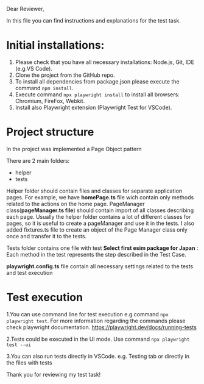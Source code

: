 Dear Reviewer, 

In this file you can find instructions and explanations for the test task.

# Initial installations:

1. Please check that you have all necessary installations: Node.js, Git, IDE (e.g.VS Code).
2. Clone the project from the GitHub repo. 
3. To install all dependencies from package.json please execute the command `npm install`.
4. Execute command `npx playwright install` to  install all browsers: Chromium, FireFox, Webkit.
5. Install also Playwright extension (Playwright Test for VSCode).

# Project structure
In the project was implemented a Page Object pattern

There are 2 main folders:
- helper 
- tests

Helper folder should contain files and classes for separate application pages.
For example, we have **homePage.ts** file wich contain only methods related to the actions on the home page.
PageManager class(**pageManager.ts file**) should contain import of all  classes describing each page.
Usually the helper folder contains a lot of different classes for pages, so it is useful to create a  pageManager and use it in the tests.
I also added fixtures.ts file to create an object of the Page Manager class only once and transfer it to the tests.


Tests folder contains one file with test **Select first esim package for Japan** :
Each method in the test represents the step described in the Test Case.

**playwright.config.ts** file contain all necessary settings related to the tests and test execution

# Test execution
1.You can use command line for test execution
e.g command `npx playwright test`.
For more information regarding the commands please check playwright documentation.
https://playwright.dev/docs/running-tests

2.Tests could be executed in the UI mode.
Use command `npx playwright test --ui`

3.You can also run tests directly in VSCode.
e.g. Testing tab or directly in the files with tests



Thank you for reviewing my test task!